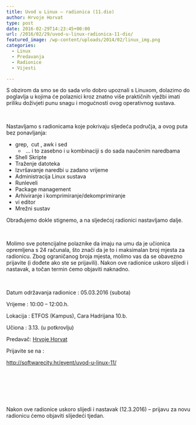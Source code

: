 ```yaml
---
title: Uvod u Linux – radionica (11.dio)
author: Hrvoje Horvat
type: post
date: 2016-02-29T14:23:45+00:00
url: /2016/02/29/uvod-u-linux-radionica-11-dio/
featured_image: /wp-content/uploads/2014/02/linux_img.png
categories:
  - Linux
  - Predavanja
  - Radionice
  - Vijesti

---
```

S obzirom da smo se do sada vrlo dobro upoznali s Linuxom, dolazimo do poglavlja u kojima će polaznici kroz znatno više praktičnih vježbi imati priliku doživjeti punu snagu i mogućnosti ovog operativnog sustava.

&nbsp;

Nastavljamo s radionicama koje pokrivaju sljedeća područja, a ovog puta bez ponavljanja:

  * grep,  cut , awk i sed 
      *  … i to zasebno i u kombinaciji s do sada naučenim naredbama
  * Shell Skripte
  * Traženje datoteka
  * Izvršavanje naredbi u zadano vrijeme
  * Administracija Linux sustava
  * Runleveli
  * Package management
  * Arhiviranje i komprimiranje/dekomprimiranje
  * vi editor
  * Mrežni sustav

Obrađujemo dokle stignemo, a na sljedećoj radionici nastavljamo dalje.

&nbsp;

Molimo sve potencijalne polaznike da imaju na umu da je učionica opremljena s 24 računala, što znači da je to i maksimalan broj mjesta za radionicu. Zbog ograničanog broja mjesta, molimo vas da se obavezno prijavite (i dođete ako ste se prijavili). Nakon ove radionice uskoro slijedi i nastavak, a točan termin ćemo objaviti naknadno.

&nbsp;

Datum održavanja radionice : 05.03.2016 (subota)

Vrijeme : 10:00 – 12:00.h.

Lokacija : ETFOS (Kampus), Cara Hadrijana 10.b.
  
Učiona : 3.13. (u potkrovlju)

Predavač: [Hrvoje Horvat][1]

Prijavite se na :

<http://softwarecity.hr/event/uvod-u-linux-11/>

&nbsp;

&nbsp;

&nbsp;

Nakon ove radionice uskoro slijedi i nastavak (12.3.2016) &#8211; prijavu za novu radionicu ćemo objaviti slijedeći tjedan.

&nbsp;

 [1]: https://hr.linkedin.com/in/hrvoje-horvat-48477b1